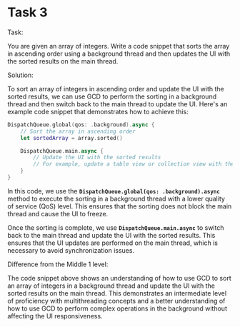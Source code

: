 # Task 3

Task:

You are given an array of integers. Write a code snippet that sorts the array in
ascending order using a background thread and then updates the UI with the
sorted results on the main thread.

Solution:

To sort an array of integers in ascending order and update the UI with the
sorted results, we can use GCD to perform the sorting in a background thread and
then switch back to the main thread to update the UI. Here's an example code
snippet that demonstrates how to achieve this:

```swift
DispatchQueue.global(qos: .background).async {
    // Sort the array in ascending order
    let sortedArray = array.sorted()

    DispatchQueue.main.async {
        // Update the UI with the sorted results
        // For example, update a table view or collection view with the sorted data
    }
}
```

In this code, we use the **`DispatchQueue.global(qos: .background).async`**
method to execute the sorting in a background thread with a lower quality of
service (QoS) level. This ensures that the sorting does not block the main
thread and cause the UI to freeze.

Once the sorting is complete, we use **`DispatchQueue.main.async`** to switch
back to the main thread and update the UI with the sorted results. This ensures
that the UI updates are performed on the main thread, which is necessary to
avoid synchronization issues.

Difference from the Middle 1 level:

The code snippet above shows an understanding of how to use GCD to sort an array
of integers in a background thread and update the UI with the sorted results on
the main thread. This demonstrates an intermediate level of proficiency with
multithreading concepts and a better understanding of how to use GCD to perform
complex operations in the background without affecting the UI responsiveness.
